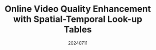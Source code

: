 ---
title: "Online Video Quality Enhancement with Spatial-Temporal Look-up Tables"
date: 20240711
category: "vision"
# author_list: "Rui Shu; Cairong Zhao; Shuyang Feng; Liang Zhu; Duoqian Miao"
author_list: "Zefan Qu, Xinyang Jiang, Yifan Yang, Dongsheng Li, Cairong Zhao"
pub_in: "ECCV 24"
pdf_url: "https://arxiv.org/abs/2311.13616"
# code_url: "https://github.com/yuanpengtu/LSFA"
img_path1: "OVQEST.png"
---